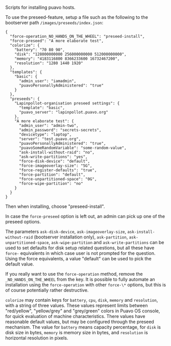 Scripts for installing puavo hosts.

To use the preseed-feature, setup a file such as the following
to the bootserver path ``/images/preseeds/index.json``:

```
{
  "force-operation_NO_HANDS_ON_THE_WHEEL": "preseed-install",
  "force-preseed": "A more elaborate test",
  "colorize": {
    "battery": "70 80 90",
    "disk": "128000000000 256000000000 512000000000",
    "memory": "4183116800 8366233600 16732467200",
    "resolution": "1280 1440 1920"
  },
  "templates": {
    "basic": {
      "admin_user": "iamadmin",
      "puavoPersonallyAdministered": "true"
    }
  },
  "preseeds": {
    "Lapinpollot-organisation preseed settings": {
      "template": "basic",
      "puavo_server": "lapinpollot.puavo.org"
    },
    "A more elaborate test": {
      "admin_user": "admin-two",
      "admin_password": "secrets-secrets",
      "devicetype": "laptop",
      "server": "test.puavo.org",
      "puavoPersonallyAdministered": "true",
      "puavoSomeRandomVariable": "some-random-value",
      "ask-install-without-raid": "no",
      "ask-write-partitions": "yes",
      "force-disk-device": "default",
      "force-imageoverlay-size": "5G",
      "force-register-defaults": "true",
      "force-partition": "default",
      "force-unpartitioned-space": "0G",
      "force-wipe-partition": "no"
    }
  }
}
```

Then when installing, choose "preseed-install".

In case the ``force-preseed`` option is left out,
an admin can pick up one of the preseed options.

The parameters ``ask-disk-device``, ``ask-imageoverlay-size``,
``ask-install-without-raid`` (bootserver installation only),
``ask-partition``, ``ask-unpartitioned-space``, ``ask-wipe-partition``
and ``ask-write-partitions`` can be used to set defaults for disk setup
related questions, but all these have ``force-`` equivalents in which
case user is not prompted for the question.  Using the force equivalents,
a value "default" can be used to pick the default value.

If you really want to use the ``force-operation`` method, remove the
``_NO_HANDS_ON_THE_WHEEL`` from the key.  It is possible to fully
automate an installation using the ``force-operation`` with
other ``force-\*`` options, but this is of course potentially
rather destructive.

``colorize`` may contain keys for ``battery``, ``cpu``, ``disk``,
``memory`` and ``resolution``, with a string of three values.
These values represent limits between "red/yellow", "yellow/grey" and
"grey/green" colors in Puavo OS console, for quick evaluation of machine
characteristics.  There values have reasonable default values, but may be
configured through the preseed mechanism.  The value for ``battery`` means
capacity percentage, for ``disk`` is disk size in bytes, ``memory`` is
memory size in bytes, and ``resolution`` is horizontal resolution
in pixels.
